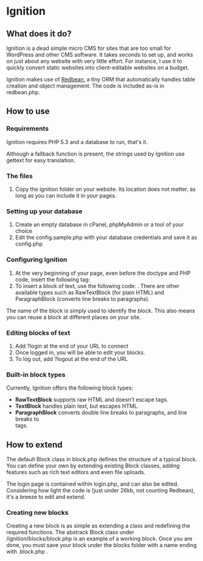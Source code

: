
# Ignition

## What does it do?

Ignition is a dead simple micro CMS for sites that are too small for WordPress and other CMS software. It takes seconds to set up, and works on just about any website with very little effort. For instance, I use it to quickly convert static websites into client-editable websites on a budget.

Ignition makes use of [Redbean](http://redbeanphp.com), a tiny ORM that automatically handles table creation and object management. The code is included as-is in redbean.php.

## How to use

### Requirements

Ignition requires PHP 5.3 and a database to run, that's it.

Although a fallback function is present, the strings used by Ignition use gettext for easy translation.

### The files

1. Copy the ignition folder on your website. Its location does not matter, as long as you can include it in your pages.

### Setting up your database

1. Create an empty database in cPanel, phpMyAdmin or a tool of your choice
1. Edit the config.sample.php with your database credentials and save it as config.php

### Configuring Ignition

1. At the very beginning of your page, even before the doctype and PHP code, insert the following tag: *<?php include('/path/to/ignition/ignition.php') ?>*
1. To insert a block of text, use the following code: *<?php TextBlock::show('name_of_your_block') ?>*. There are other available types such as RawTextBlock (for plain HTML) and ParagraphBlock (converts line breaks to paragraphs).

The name of the block is simply used to identify the block. This also means you can reuse a block at different places on your site.

### Editing blocks of text

1. Add ?login at the end of your URL to connect
1. Once logged in, you will be able to edit your blocks.
1. To log out, add ?logout at the end of the URL

### Built-in block types

Currently, Ignition offers the following block types:

* **RawTextBlock** supports raw HTML and doesn't escape tags.
* **TextBlock** handles plain text, but escapes HTML.
* **ParagraphBlock** converts double line breaks to paragraphs, and line breaks to <br> tags.

## How to extend

The default Block class in block.php defines the structure of a typical block. You can define your own by extending existing Block classes, adding features such as rich text editors and even file uploads.

The login page is contained within login.php, and can also be edited. Considering how light the code is (just under 26kb, not counting Redbean), it's a breeze to edit and extend.

### Creating new blocks

Creating a new block is as simple as extending a class and redefining the required functions. The abstrack Block class under /ignition/blocks/block.php is an example of a working block. Once you are done, you must save your block under the blocks folder with a name ending with .block.php .